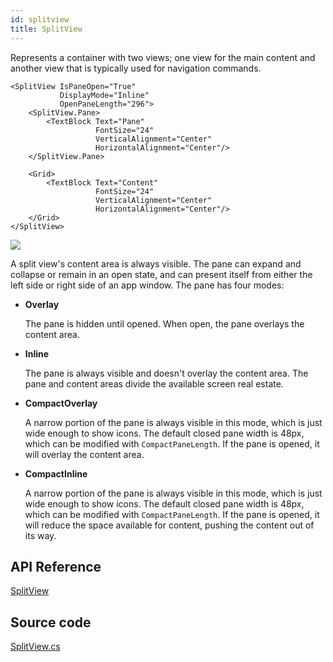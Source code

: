 ```yaml
---
id: splitview
title: SplitView
---
```


Represents a container with two views; one view for the main content and another view that is typically used for navigation commands.

```markup
<SplitView IsPaneOpen="True"
           DisplayMode="Inline"
           OpenPaneLength="296">
    <SplitView.Pane>
        <TextBlock Text="Pane"
                   FontSize="24"
                   VerticalAlignment="Center"
                   HorizontalAlignment="Center"/>
    </SplitView.Pane>

    <Grid>
        <TextBlock Text="Content"
                   FontSize="24"
                   VerticalAlignment="Center"
                   HorizontalAlignment="Center"/>
    </Grid>
</SplitView>
```

  <div style={{textAlign: 'center'}}>
    <img src="/img/controls/splitview/image (9).png" />
  </div>

A split view's content area is always visible. The pane can expand and collapse or remain in an open state, and can present itself from either the left side or right side of an app window. The pane has four modes:

* **Overlay**

  The pane is hidden until opened. When open, the pane overlays the content area.

* **Inline**

  The pane is always visible and doesn't overlay the content area. The pane and content areas divide the available screen real estate.

* **CompactOverlay**

  A narrow portion of the pane is always visible in this mode, which is just wide enough to show icons. The default closed pane width is 48px, which can be modified with `CompactPaneLength`. If the pane is opened, it will overlay the content area.

* **CompactInline**

  A narrow portion of the pane is always visible in this mode, which is just wide enough to show icons. The default closed pane width is 48px, which can be modified with `CompactPaneLength`. If the pane is opened, it will reduce the space available for content, pushing the content out of its way.

## API Reference

[SplitView](http://reference.avaloniaui.net/api/Avalonia.Controls/SplitView/)

## Source code

[SplitView.cs](https://github.com/AvaloniaUI/Avalonia/blob/master/src/Avalonia.Controls/SplitView.cs)
